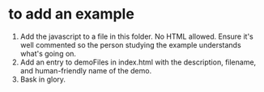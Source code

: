 # to add an example

1. Add the javascript to a file in this folder. No HTML allowed. Ensure it's well commented so the person studying the example understands what's going on.
2. Add an entry to demoFiles in index.html with the description, filename, and human-friendly name of the demo.
3. Bask in glory. 
